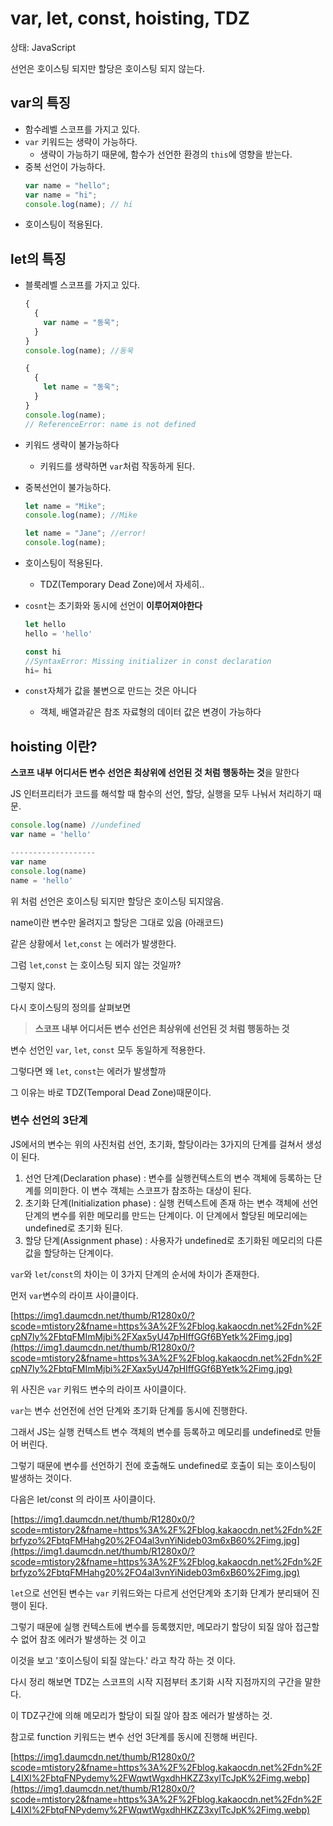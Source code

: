 # var, let, const, hoisting, TDZ

상태: JavaScript

선언은 호이스팅 되지만 할당은 호이스팅 되지 않는다.

## var의 특징

- 함수레벨 스코프를 가지고 있다.
- `var` 키워드는 생략이 가능하다.
  - 생략이 가능하기 때문에, 함수가 선언한 환경의 `this`에 영향을 받는다.
- 중복 선언이 가능하다.
  ```jsx
  var name = "hello";
  var name = "hi";
  console.log(name); // hi
  ```
- 호이스팅이 적용된다.

## let의 특징

- 블룩레벨 스코프를 가지고 있다.
  ```jsx
  {
    {
      var name = "동욱";
    }
  }
  console.log(name); //동욱

  {
    {
      let name = "동욱";
    }
  }
  console.log(name);
  // ReferenceError: name is not defined
  ```
- 키워드 생략이 불가능하다
  - 키워드를 생략하면 `var`처럼 작동하게 된다.
- 중복선언이 불가능하다.
  ```jsx
  let name = "Mike";
  console.log(name); //Mike

  let name = "Jane"; //error!
  console.log(name);
  ```
- 호이스팅이 적용된다.

  - TDZ(Temporary Dead Zone)에서 자세히..

- `cosnt`는 초기화와 동시에 선언이 **이루어져야한다**
  ```jsx
  let hello
  hello = 'hello'

  const hi
  //SyntaxError: Missing initializer in const declaration
  hi= hi
  ```
- `const`자체가 값을 불변으로 만드는 것은 아니다
  - 객체, 배열과같은 참조 자료형의 데이터 값은 변경이 가능하다

## hoisting 이란?

**스코프 내부 어디서든 변수 선언은 최상위에 선언된 것 처럼 행동하는 것**을 말한다

JS 인터프리터가 코드를 해석할 때 함수의 선언, 할당, 실행을 모두 나눠서 처리하기 때문.

```jsx
console.log(name) //undefined
var name = 'hello'

-------------------
var name
console.log(name)
name = 'hello'
```

위 처럼 선언은 호이스팅 되지만 할당은 호이스팅 되지않음.

name이란 변수만 올려지고 할당은 그대로 있음 (아래코드)

같은 상황에서 `let`,`const` 는 에러가 발생한다.

그럼 `let`,`const` 는 호이스팅 되지 않는 것일까?

그렇지 않다.

다시 호이스팅의 정의를 살펴보면

> **스코프 내부 어디서든 변수 선언은 최상위에 선언된 것 처럼 행동하는 것**

변수 선언인 `var`, `let`, `const` 모두 동일하게 적용한다.

그렇다면 왜 `let`, `const`는 에러가 발생할까

그 이유는 바로 TDZ(Temporal Dead Zone)때문이다.

### 변수 선언의 3단계

JS에서의 변수는 위의 사진처럼 선언, 초기화, 할당이라는 3가지의 단계를 걸쳐서 생성이 된다.

1. 선언 단계(Declaration phase) : 변수를 실행컨텍스트의 변수 객체에 등록하는 단계를 의미한다. 이 변수 객체는 스코프가 참조하는 대상이 된다.
2. 초기화 단계(Initialization phase) : 실행 컨텍스트에 존재 하는 변수 객체에 선언 단계의 변수를 위한 메모리를 만드는 단계이다.
   이 단계에서 할당된 메모리에는 undefined로 초기화 된다.
3. 할당 단계(Assignment phase) : 사용자가 undefined로 초기화된 메모리의 다른 값을 할당하는 단계이다.

`var`와 `let`/`const`의 차이는 이 3가지 단계의 순서에 차이가 존재한다.

먼저 `var`변수의 라이프 사이클이다.

[https://img1.daumcdn.net/thumb/R1280x0/?scode=mtistory2&fname=https%3A%2F%2Fblog.kakaocdn.net%2Fdn%2FcpN7ly%2FbtqFMImMjbi%2FXax5yU47pHIffGGf6BYetk%2Fimg.jpg](https://img1.daumcdn.net/thumb/R1280x0/?scode=mtistory2&fname=https%3A%2F%2Fblog.kakaocdn.net%2Fdn%2FcpN7ly%2FbtqFMImMjbi%2FXax5yU47pHIffGGf6BYetk%2Fimg.jpg)

위 사진은 `var` 키워드 변수의 라이프 사이클이다.

`var`는 변수 선언전에 선언 단계와 초기화 단계를 동시에 진행한다.

그래서 JS는 실행 컨텍스트 변수 객체의 변수를 등록하고 메모리를 undefined로 만들어 버린다.

그렇기 때문에 변수를 선언하기 전에 호출해도 undefined로 호출이 되는 호이스팅이 발생하는 것이다.

다음은 let/const 의 라이프 사이클이다.

[https://img1.daumcdn.net/thumb/R1280x0/?scode=mtistory2&fname=https%3A%2F%2Fblog.kakaocdn.net%2Fdn%2Fbrfyzo%2FbtqFMHahg20%2FO4al3vnYiNideb03m6xB60%2Fimg.jpg](https://img1.daumcdn.net/thumb/R1280x0/?scode=mtistory2&fname=https%3A%2F%2Fblog.kakaocdn.net%2Fdn%2Fbrfyzo%2FbtqFMHahg20%2FO4al3vnYiNideb03m6xB60%2Fimg.jpg)

`let`으로 선언된 변수는 `var` 키워드와는 다르게 선언단계와 초기화 단계가 분리돼어 진행이 된다.

그렇기 때문에 실행 컨텍스트에 변수를 등록했지만, 메모라기 할당이 되질 않아 접근할 수 없어 참조 에러가 발생하는 것 이고

이것을 보고 '호이스팅이 되질 않는다.' 라고 착각 하는 것 이다.

다시 정리 해보면 TDZ는 스코프의 시작 지점부터 초기화 시작 지점까지의 구간을 말한다.

이 TDZ구간에 의해 메모리가 할당이 되질 않아 참조 에러가 발생하는 것.

참고로 function 키워드는 변수 선언 3단계를 동시에 진행해 버린다.

[https://img1.daumcdn.net/thumb/R1280x0/?scode=mtistory2&fname=https%3A%2F%2Fblog.kakaocdn.net%2Fdn%2FL4IXl%2FbtqFNPydemy%2FWqwtWgxdhHKZZ3xylTcJpK%2Fimg.webp](https://img1.daumcdn.net/thumb/R1280x0/?scode=mtistory2&fname=https%3A%2F%2Fblog.kakaocdn.net%2Fdn%2FL4IXl%2FbtqFNPydemy%2FWqwtWgxdhHKZZ3xylTcJpK%2Fimg.webp)
